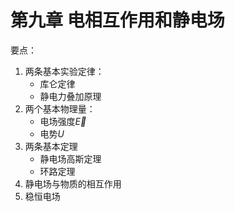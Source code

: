 # 第九章 电相互作用和静电场

要点：

1. 两条基本实验定律：
   * 库仑定律
   * 静电力叠加原理
2. 两个基本物理量：
   * 电场强度$\vec{E}$
   * 电势$U$
3. 两条基本定理
   * 静电场高斯定理
   * 环路定理
4. 静电场与物质的相互作用
5. 稳恒电场
